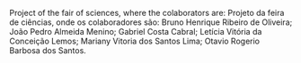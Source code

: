 Project of the fair of sciences, where the colaborators are:
Projeto da feira de ciências, onde os colaboradores são:
Bruno Henrique Ribeiro de Oliveira;
João Pedro Almeida Menino;
Gabriel Costa Cabral;
Letícia Vitória da Conceição Lemos;
Mariany Vitoria dos Santos Lima; 
Otavio Rogerio Barbosa dos Santos.
